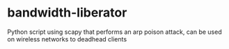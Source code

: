 # bandwidth-liberator
Python script using scapy that performs an arp poison attack, can be used on wireless networks to deadhead clients
